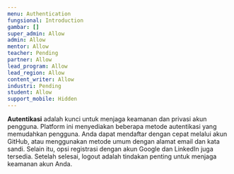```yaml
---
menu: Authentication
fungsional: Introduction
gambar: []
super_admin: Allow
admin: Allow
mentor: Allow
teacher: Pending
partner: Allow
lead_program: Allow
lead_region: Allow
content_writer: Allow
industri: Pending
student: Allow
support_mobile: Hidden
---
```

**Autentikasi** adalah kunci untuk menjaga keamanan dan privasi akun pengguna. Platform ini menyediakan beberapa metode autentikasi yang memudahkan pengguna. Anda dapat mendaftar dengan cepat melalui akun GitHub, atau menggunakan metode umum dengan alamat email dan kata sandi. Selain itu, opsi registrasi dengan akun Google dan LinkedIn juga tersedia. Setelah selesai, logout adalah tindakan penting untuk menjaga keamanan akun Anda.
